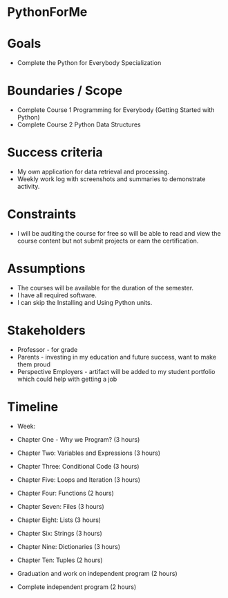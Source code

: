 # PythonForMe
# Goals
- Complete the Python for Everybody Specialization
# Boundaries / Scope
- Complete Course 1 Programming for Everybody (Getting Started with Python) 
- Complete Course 2 Python Data Structures
# Success criteria
- My own application for data retrieval and processing.
- Weekly work log with screenshots and summaries to demonstrate activity.
# Constraints
- I will be auditing the course for free so will be able to read and view the course content but not submit projects or earn the certification.
# Assumptions
- The courses will be available for the duration of the semester.
- I have all required software.
- I can skip the Installing and Using Python units.
# Stakeholders
- Professor - for grade
- Parents - investing in my education and future success, want to make them proud
- Perspective Employers - artifact will be added to my student portfolio which could help with getting a job
# Timeline
- Week: 

- Chapter One - Why we Program? (3 hours)
- Chapter Two: Variables and Expressions (3 hours)
- Chapter Three: Conditional Code (3 hours)
- Chapter Five: Loops and Iteration (3 hours)
- Chapter Four: Functions (2 hours)
- Chapter Seven: Files (3 hours)
- Chapter Eight: Lists (3 hours)
- Chapter Six: Strings (3 hours)
- Chapter Nine: Dictionaries (3 hours)
- Chapter Ten: Tuples (2 hours)
- Graduation and work on independent program (2 hours)
- Complete independent program (2 hours)
